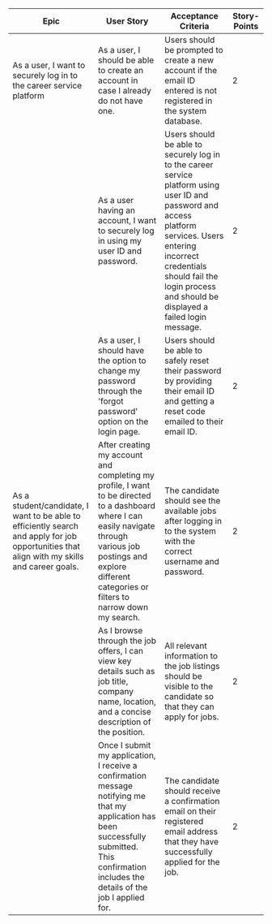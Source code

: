 | Epic                                                         | User Story                                                              | Acceptance Criteria                                                                                      | Story-Points |
|--------------------------------------------------------------|-------------------------------------------------------------------------|---------------------------------------------------------------------------------------------------------|--------------|
| As a user, I want to securely log in to the career service platform | As a user, I should be able to create an account in case I already do not have one. | Users should be prompted to create a new account if the email ID entered is not registered in the system database. | 2            |
|                                                               | As a user having an account, I want to securely log in using my user ID and password. | Users should be able to securely log in to the career service platform using user ID and password and access platform services. Users entering incorrect credentials should fail the login process and should be displayed a failed login message. | 2 |
|                                                               | As a user, I should have the option to change my password through the 'forgot password' option on the login page. | Users should be able to safely reset their password by providing their email ID and getting a reset code emailed to their email ID. | 2 |
| As a student/candidate, I want to be able to efficiently search and apply for job opportunities that align with my skills and career goals. | After creating my account and completing my profile, I want to be directed to a dashboard where I can easily navigate through various job postings and explore different categories or filters to narrow down my search. | The candidate should see the available jobs after logging in to the system with the correct username and password. | 2 |
| | As I browse through the job offers, I can view key details such as job title, company name, location, and a concise description of the position. | All relevant information to the job listings should be visible to the candidate so that they can apply for jobs. | 2 |
| | Once I submit my application, I receive a confirmation message notifying me that my application has been successfully submitted. This confirmation includes the details of the job I applied for. | The candidate should receive a confirmation email on their registered email address that they have successfully applied for the job. | 2 |
